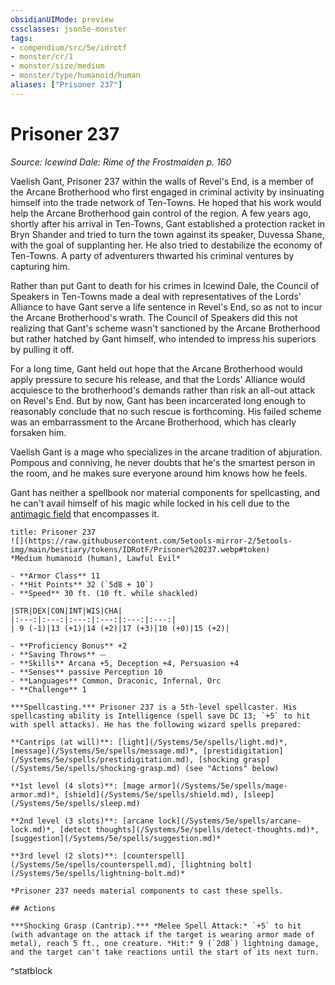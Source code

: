 ```yaml
---
obsidianUIMode: preview
cssclasses: json5e-monster
tags:
- compendium/src/5e/idrotf
- monster/cr/1
- monster/size/medium
- monster/type/humanoid/human
aliases: ["Prisoner 237"]
---
```

# Prisoner 237
*Source: Icewind Dale: Rime of the Frostmaiden p. 160*  

Vaelish Gant, Prisoner 237 within the walls of Revel's End, is a member of the Arcane Brotherhood who first engaged in criminal activity by insinuating himself into the trade network of Ten-Towns. He hoped that his work would help the Arcane Brotherhood gain control of the region. A few years ago, shortly after his arrival in Ten-Towns, Gant established a protection racket in Bryn Shander and tried to turn the town against its speaker, Duvessa Shane, with the goal of supplanting her. He also tried to destabilize the economy of Ten-Towns. A party of adventurers thwarted his criminal ventures by capturing him.

Rather than put Gant to death for his crimes in Icewind Dale, the Council of Speakers in Ten-Towns made a deal with representatives of the Lords' Alliance to have Gant serve a life sentence in Revel's End, so as not to incur the Arcane Brotherhood's wrath. The Council of Speakers did this not realizing that Gant's scheme wasn't sanctioned by the Arcane Brotherhood but rather hatched by Gant himself, who intended to impress his superiors by pulling it off.

For a long time, Gant held out hope that the Arcane Brotherhood would apply pressure to secure his release, and that the Lords' Alliance would acquiesce to the brotherhood's demands rather than risk an all-out attack on Revel's End. But by now, Gant has been incarcerated long enough to reasonably conclude that no such rescue is forthcoming. His failed scheme was an embarrassment to the Arcane Brotherhood, which has clearly forsaken him.

Vaelish Gant is a mage who specializes in the arcane tradition of abjuration. Pompous and conniving, he never doubts that he's the smartest person in the room, and he makes sure everyone around him knows how he feels.

Gant has neither a spellbook nor material components for spellcasting, and he can't avail himself of his magic while locked in his cell due to the [antimagic field](/Systems/5e/spells/antimagic-field.md) that encompasses it.

```ad-statblock
title: Prisoner 237
![](https://raw.githubusercontent.com/5etools-mirror-2/5etools-img/main/bestiary/tokens/IDRotF/Prisoner%20237.webp#token)
*Medium humanoid (human), Lawful Evil*

- **Armor Class** 11
- **Hit Points** 32 (`5d8 + 10`)
- **Speed** 30 ft. (10 ft. while shackled)

|STR|DEX|CON|INT|WIS|CHA|
|:---:|:---:|:---:|:---:|:---:|:---:|
| 9 (-1)|13 (+1)|14 (+2)|17 (+3)|10 (+0)|15 (+2)|

- **Proficiency Bonus** +2
- **Saving Throws** ⏤
- **Skills** Arcana +5, Deception +4, Persuasion +4
- **Senses** passive Perception 10
- **Languages** Common, Draconic, Infernal, Orc
- **Challenge** 1

***Spellcasting.*** Prisoner 237 is a 5th-level spellcaster. His spellcasting ability is Intelligence (spell save DC 13; `+5` to hit with spell attacks). He has the following wizard spells prepared:

**Cantrips (at will)**: [light](/Systems/5e/spells/light.md)*, [message](/Systems/5e/spells/message.md)*, [prestidigitation](/Systems/5e/spells/prestidigitation.md), [shocking grasp](/Systems/5e/spells/shocking-grasp.md) (see "Actions" below)

**1st level (4 slots)**: [mage armor](/Systems/5e/spells/mage-armor.md)*, [shield](/Systems/5e/spells/shield.md), [sleep](/Systems/5e/spells/sleep.md)

**2nd level (3 slots)**: [arcane lock](/Systems/5e/spells/arcane-lock.md)*, [detect thoughts](/Systems/5e/spells/detect-thoughts.md)*, [suggestion](/Systems/5e/spells/suggestion.md)*

**3rd level (2 slots)**: [counterspell](/Systems/5e/spells/counterspell.md), [lightning bolt](/Systems/5e/spells/lightning-bolt.md)*

*Prisoner 237 needs material components to cast these spells.

## Actions

***Shocking Grasp (Cantrip).*** *Melee Spell Attack:* `+5` to hit (with advantage on the attack if the target is wearing armor made of metal), reach 5 ft., one creature. *Hit:* 9 (`2d8`) lightning damage, and the target can't take reactions until the start of its next turn.
```
^statblock